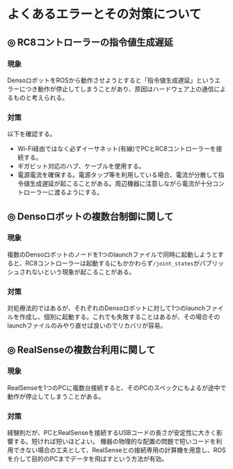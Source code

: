 # よくあるエラーとその対策について

## ◎ RC8コントローラーの指令値生成遅延
### 現象
DensoロボットをROSから動作させようとすると「指令値生成遅延」というエラーにつき動作が停止してしまうことがあり、原因はハードウェア上の通信によるものと考えられる。  
### 対策
以下を確認する。
- Wi-Fi経由ではなく必ずイーサネット(有線)でPCとRC8コントローラーを接続する。
- ギガビット対応のハブ、ケーブルを使用する。
- 電源電流を確保する。電源タップ等を利用している場合、電流が分散して指令値生成遅延が起こることがある。周辺機器に注意しながら電流が十分コントローラーに渡るようにする。

## ◎ Densoロボットの複数台制御に関して
### 現象
複数のDensoロボットのノードを1つのlaunchファイルで同時に起動しようとすると、RC8コントローラーは起動するにもかかわらず`/joint_states`がパブリッシュされないという現象が起こることがある。

### 対策
対処療法的ではあるが、それぞれのDensoロボットに対して1つのlaunchファイルを作成し、個別に起動する。これでも失敗することはあるが、その場合そのlaunchファイルのみやり直せば良いのでリカバリが容易。

## ◎ RealSenseの複数台利用に関して
### 現象
RealSenseを1つのPCに複数台接続すると、そのPCのスペックにもよるが途中で動作が停止してしまうことがある。

### 対策
経験則だが、PCとRealSenseを接続するUSBコードの長さが安定性に大きく影響する。短ければ短いほどよい。
機器の物理的な配置の問題で短いコードを利用できない場合の工夫として、RealSenseとの接続専用の計算機を用意し、ROSを介して目的のPCまでデータを飛ばすという方法が有効。





